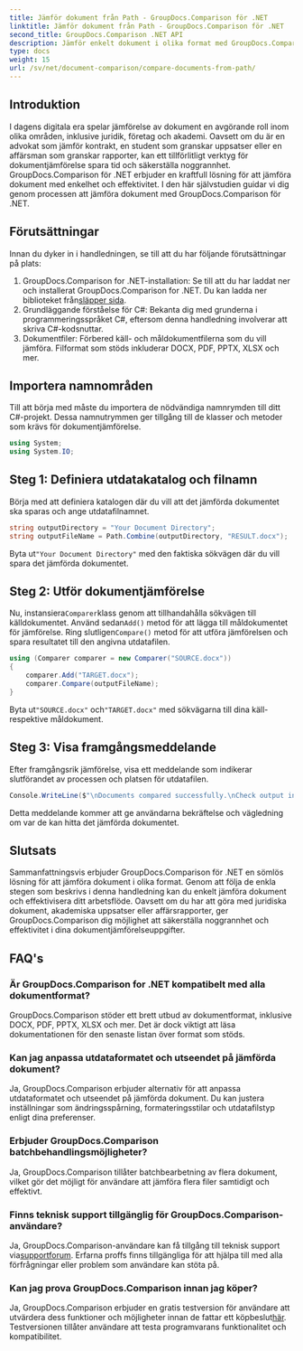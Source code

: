 ```yaml
---
title: Jämför dokument från Path - GroupDocs.Comparison för .NET
linktitle: Jämför dokument från Path - GroupDocs.Comparison för .NET
second_title: GroupDocs.Comparison .NET API
description: Jämför enkelt dokument i olika format med GroupDocs.Comparison för .NET. Spara tid och säkerställ noggrannhet i juridiska, akademiska och affärsuppgifter.
type: docs
weight: 15
url: /sv/net/document-comparison/compare-documents-from-path/
---
```

## Introduktion
I dagens digitala era spelar jämförelse av dokument en avgörande roll inom olika områden, inklusive juridik, företag och akademi. Oavsett om du är en advokat som jämför kontrakt, en student som granskar uppsatser eller en affärsman som granskar rapporter, kan ett tillförlitligt verktyg för dokumentjämförelse spara tid och säkerställa noggrannhet. GroupDocs.Comparison för .NET erbjuder en kraftfull lösning för att jämföra dokument med enkelhet och effektivitet. I den här självstudien guidar vi dig genom processen att jämföra dokument med GroupDocs.Comparison för .NET.
## Förutsättningar
Innan du dyker in i handledningen, se till att du har följande förutsättningar på plats:
1. GroupDocs.Comparison for .NET-installation: Se till att du har laddat ner och installerat GroupDocs.Comparison for .NET. Du kan ladda ner biblioteket från[släpper sida](https://releases.groupdocs.com/comparison/net/).
2. Grundläggande förståelse för C#: Bekanta dig med grunderna i programmeringsspråket C#, eftersom denna handledning involverar att skriva C#-kodsnuttar.
3. Dokumentfiler: Förbered käll- och måldokumentfilerna som du vill jämföra. Filformat som stöds inkluderar DOCX, PDF, PPTX, XLSX och mer.

## Importera namnområden
Till att börja med måste du importera de nödvändiga namnrymden till ditt C#-projekt. Dessa namnutrymmen ger tillgång till de klasser och metoder som krävs för dokumentjämförelse.
```csharp
using System;
using System.IO;
```
## Steg 1: Definiera utdatakatalog och filnamn
Börja med att definiera katalogen där du vill att det jämförda dokumentet ska sparas och ange utdatafilnamnet.
```csharp
string outputDirectory = "Your Document Directory";
string outputFileName = Path.Combine(outputDirectory, "RESULT.docx");
```
 Byta ut`"Your Document Directory"` med den faktiska sökvägen där du vill spara det jämförda dokumentet.
## Steg 2: Utför dokumentjämförelse
 Nu, instansiera`Comparer`klass genom att tillhandahålla sökvägen till källdokumentet. Använd sedan`Add()` metod för att lägga till måldokumentet för jämförelse. Ring slutligen`Compare()` metod för att utföra jämförelsen och spara resultatet till den angivna utdatafilen.
```csharp
using (Comparer comparer = new Comparer("SOURCE.docx"))
{
    comparer.Add("TARGET.docx");
    comparer.Compare(outputFileName);
}
```
 Byta ut`"SOURCE.docx"` och`"TARGET.docx"` med sökvägarna till dina käll- respektive måldokument.
## Steg 3: Visa framgångsmeddelande
Efter framgångsrik jämförelse, visa ett meddelande som indikerar slutförandet av processen och platsen för utdatafilen.
```csharp
Console.WriteLine($"\nDocuments compared successfully.\nCheck output in {outputDirectory}.");
```
Detta meddelande kommer att ge användarna bekräftelse och vägledning om var de kan hitta det jämförda dokumentet.

## Slutsats
Sammanfattningsvis erbjuder GroupDocs.Comparison för .NET en sömlös lösning för att jämföra dokument i olika format. Genom att följa de enkla stegen som beskrivs i denna handledning kan du enkelt jämföra dokument och effektivisera ditt arbetsflöde. Oavsett om du har att göra med juridiska dokument, akademiska uppsatser eller affärsrapporter, ger GroupDocs.Comparison dig möjlighet att säkerställa noggrannhet och effektivitet i dina dokumentjämförelseuppgifter.
## FAQ's
### Är GroupDocs.Comparison for .NET kompatibelt med alla dokumentformat?
GroupDocs.Comparison stöder ett brett utbud av dokumentformat, inklusive DOCX, PDF, PPTX, XLSX och mer. Det är dock viktigt att läsa dokumentationen för den senaste listan över format som stöds.
### Kan jag anpassa utdataformatet och utseendet på jämförda dokument?
Ja, GroupDocs.Comparison erbjuder alternativ för att anpassa utdataformatet och utseendet på jämförda dokument. Du kan justera inställningar som ändringsspårning, formateringsstilar och utdatafilstyp enligt dina preferenser.
### Erbjuder GroupDocs.Comparison batchbehandlingsmöjligheter?
Ja, GroupDocs.Comparison tillåter batchbearbetning av flera dokument, vilket gör det möjligt för användare att jämföra flera filer samtidigt och effektivt.
### Finns teknisk support tillgänglig för GroupDocs.Comparison-användare?
 Ja, GroupDocs.Comparison-användare kan få tillgång till teknisk support via[supportforum](https://forum.groupdocs.com/c/comparison/12). Erfarna proffs finns tillgängliga för att hjälpa till med alla förfrågningar eller problem som användare kan stöta på.
### Kan jag prova GroupDocs.Comparison innan jag köper?
 Ja, GroupDocs.Comparison erbjuder en gratis testversion för användare att utvärdera dess funktioner och möjligheter innan de fattar ett köpbeslut[här](https://releases.groupdocs.com/). Testversionen tillåter användare att testa programvarans funktionalitet och kompatibilitet.
